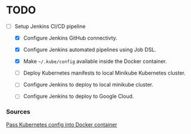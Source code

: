 # TODO

- [ ]  Setup Jenkins CI/CD pipeline
    - [x] Configure Jenkins GitHub connectivty.
    - [x] Configure Jenkins automated pipelines using Job DSL.
    - [x] Make `~/.kube/config` available inside the Docker container.
    - [ ] Deploy Kubernetes manifests to local Minikube Kubernetes cluster.
    - [ ] Configure Jenkins to deploy to local minikube cluster.
    - [ ] Configure Jenkins to deploy to Google Cloud.


### Sources

[Pass Kubernetes config into Docker container](https://stackoverflow.com/questions/67511646/how-to-pass-in-kubernetes-config-into-a-docker-run-command)
